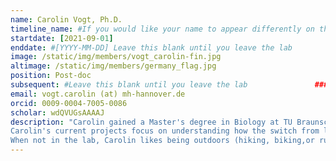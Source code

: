 ```yaml
---
name: Carolin Vogt, Ph.D.
timeline_name: #If you would like your name to appear differently on the Lab timeline, fill out this line.
startdate: [2021-09-01]
enddate: #[YYYY-MM-DD] Leave this blank until you leave the lab
image: /static/img/members/vogt_carolin-fin.jpg
altimage: /static/img/members/germany_flag.jpg
position: Post-doc
subsequent: #Leave this blank until you leave the lab				### LEAVE THIS BLANK
email: vogt.carolin (at) mh-hannover.de 
orcid: 0009-0004-7005-0086
scholar: wdQVUGsAAAAJ
description: "Carolin gained a Master's degree in Biology at TU Braunschweig before undertaking a PhD in the lab of PD Jens Bohne at the MHH. She received a DAAD PRIME fellowship that allowed her to join the lab of Prof. Britt Glaunsinger at UC Berkeley as a visiting postdoc before she later returned to the Bohne lab. In the Summer of 2021, she joined the Depledge Lab.
Carolin's current projects focus on understanding how the switch from latent to lytic replication in VZV takes place on the transcriptional level, and to identify RNA-binding proteins that bind to specific VZV transcripts.  
When not in the lab, Carolin likes being outdoors (hiking, biking,or running), spending time with friends and family, or reading a good book."
---
```

